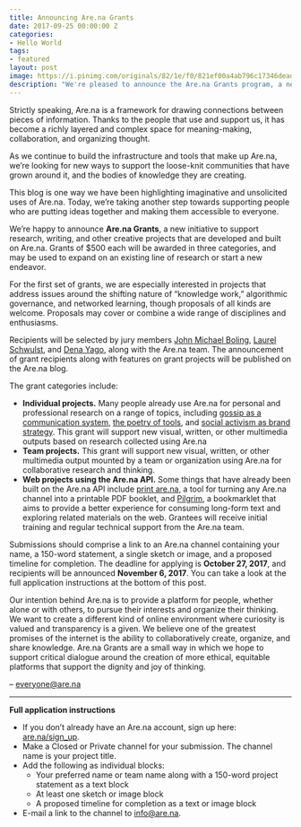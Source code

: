 ```yaml
---
title: Announcing Are.na Grants
date: 2017-09-25 00:00:00 Z
categories:
- Hello World
tags:
- featured
layout: post
image: https://i.pinimg.com/originals/82/1e/f0/821ef00a4ab796c17346deadaf0da36f.jpg
description: "We're pleased to announce the Are.na Grants program, a new initiative to support research, writing, and creative projects developed on Are.na."
---
```


Strictly speaking, Are.na is a framework for drawing connections between pieces of information. Thanks to the people that use and support us, it has become a richly layered and complex space for meaning-making, collaboration, and organizing thought.

As we continue to build the infrastructure and tools that make up Are.na, we’re looking for new ways to support the loose-knit communities that have grown around it, and the bodies of knowledge they are creating.

This blog is one way we have been highlighting imaginative and unsolicited uses of Are.na. Today, we’re taking another step towards supporting people who are putting ideas together and making them accessible to everyone.

We’re happy to announce **Are.na Grants**, a new initiative to support research, writing, and other creative projects that are developed and built on Are.na. Grants of $500 each will be awarded in three categories, and may be used to expand on an existing line of research or start a new endeavor.

For the first set of grants, we are especially interested in projects that address issues around the shifting nature of “knowledge work,” algorithmic governance, and networked learning, though proposals of all kinds are welcome. Proposals may cover or combine a wide range of disciplines and enthusiasms.

Recipients will be selected by jury members [John Michael Boling](https://www.are.na/john-michael-boling/channels), [Laurel Schwulst](https://www.are.na/laurel-schwulst/channels), and [Dena Yago](https://www.are.na/dena-yago/channels), along with the Are.na team. The announcement of grant recipients along with features on grant projects will be published on the Are.na blog.

The grant categories include:

  - **Individual projects.** Many people already use Are.na for personal and professional research on a range of topics, including [gossip as a communication system](https://www.are.na/blog/case%20study/2017/07/11/sarah-hamerman.html), [the poetry of tools](https://www.are.na/blog/case%20study/2017/08/10/the-poetry-of-tools.html), and [social activism as brand strategy](https://www.are.na/blog/case%20study/2017/06/13/allyn-hughes.html). This grant will support new visual, written, or other multimedia outputs based on research collected using Are.na
  - **Team projects.** This grant will support new visual, written, or other multimedia output mounted by a team or organization using Are.na for collaborative research and thinking.
  - **Web projects using the Are.na API.** Some things that have already been built on the Are.na API include [print are.na](https://printarena.now.sh/?ch=arena-influences), a tool for turning any Are.na channel into a printable PDF booklet, and [Pilgrim](http://pilgrim.are.na), a bookmarklet that aims to provide a better experience for consuming long-form text and exploring related materials on the web. Grantees will receive initial training and regular technical support from the Are.na team.

Submissions should comprise a link to an Are.na channel containing your name, a 150-word statement, a single sketch or image, and a proposed timeline for completion. The deadline for applying is **October 27, 2017**, and recipients will be announced **November 6, 2017**. You can take a look at the full application instructions at the bottom of this post.

Our intention behind Are.na is to provide a platform for people, whether alone or with others, to pursue their interests and organize their thinking. We want to create a different kind of online environment where curiosity is valued and transparency is a given. We believe one of the greatest promises of the internet is the ability to collaboratively create, organize, and share knowledge. Are.na Grants are a small way in which we hope to support critical dialogue around the creation of more ethical, equitable platforms that support the dignity and joy of thinking.

– [everyone@are.na](https://www.are.na/about)

---

**Full application instructions**

  - If you don’t already have an Are.na account, sign up here: [are.na/sign_up](https://www.are.na/sign_up).
  - Make a Closed or Private channel for your submission. The channel name is your project title.
  - Add the following as individual blocks:
    - Your preferred name or team name along with a 150-word project statement as a text block
    - At least one sketch or image block
    - A proposed timeline for completion as a text or image block
  - E-mail a link to the channel to [info@are.na](mailto:info@are.na).
